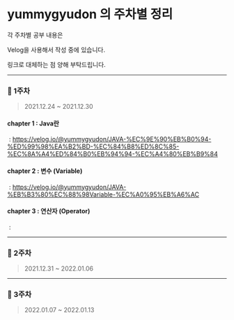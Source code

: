 # yummygyudon 의 주차별 정리

각 주차별 공부 내용은

Velog을 사용해서 작성 중에 있습니다.



링크로 대체하는 점 양해 부탁드립니다.

---

### 📌 1주차

> 2021.12.24 ~ 2021.12.30

#### chapter 1 : Java란 

​	: https://velog.io/@yummygyudon/JAVA-%EC%9E%90%EB%B0%94-%ED%99%98%EA%B2%BD-%EC%84%B8%ED%8C%85-%EC%8A%A4%ED%84%B0%EB%94%94-%EC%A4%80%EB%B9%84

#### chapter 2 : 변수 (Variable)

​	: https://velog.io/@yummygyudon/JAVA-%EB%B3%80%EC%88%98Variable-%EC%A0%95%EB%A6%AC

#### chapter 3 : 연산자 (Operator)

​	: 



---

### 📌 2주차

> 2021.12.31 ~ 2022.01.06





---

### 📌 3주차

> 2022.01.07 ~ 2022.01.13

